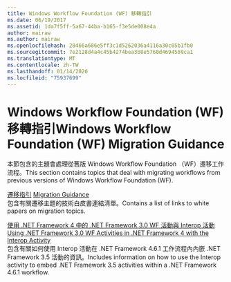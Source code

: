 ```yaml
---
title: Windows Workflow Foundation (WF) 移轉指引
ms.date: 06/19/2017
ms.assetid: 1da7f5ff-5a67-44ba-b165-f3e5de008e4a
author: mairaw
ms.author: mairaw
ms.openlocfilehash: 28466a686e5ff3c1d5262036a4116a30c05b1fb0
ms.sourcegitcommit: 7e2128d4a4c45b4274bea3b8e5760d4694569ca1
ms.translationtype: MT
ms.contentlocale: zh-TW
ms.lasthandoff: 01/14/2020
ms.locfileid: "75937699"
---
```

# <a name="windows-workflow-foundation-wf-migration-guidance"></a><span data-ttu-id="170ba-102">Windows Workflow Foundation (WF) 移轉指引</span><span class="sxs-lookup"><span data-stu-id="170ba-102">Windows Workflow Foundation (WF) Migration Guidance</span></span>

<span data-ttu-id="170ba-103">本節包含的主題會處理從舊版 Windows Workflow Foundation （WF）遷移工作流程。</span><span class="sxs-lookup"><span data-stu-id="170ba-103">This section contains topics that deal with migrating workflows from previous versions of Windows Workflow Foundation (WF).</span></span>

<span data-ttu-id="170ba-104">[遷移指引](migration-guidance.md) </span><span class="sxs-lookup"><span data-stu-id="170ba-104">[Migration Guidance](migration-guidance.md) </span></span>  
<span data-ttu-id="170ba-105">包含有關遷移主題的技術白皮書連結清單。</span><span class="sxs-lookup"><span data-stu-id="170ba-105">Contains a list of links to white papers on migration topics.</span></span>

<span data-ttu-id="170ba-106">[使用 .NET Framework 4 中的 .NET Framework 3.0 WF 活動與 Interop 活動](net-framework-3-0-wf-in-net-framework-4-interop.md) </span><span class="sxs-lookup"><span data-stu-id="170ba-106">[Using .NET Framework 3.0 WF Activities in .NET Framework 4 with the Interop Activity](net-framework-3-0-wf-in-net-framework-4-interop.md) </span></span>  
<span data-ttu-id="170ba-107">包含有關如何使用 Interop 活動在 .NET Framework 4.6.1 工作流程內內嵌 .NET Framework 3.5 活動的資訊。</span><span class="sxs-lookup"><span data-stu-id="170ba-107">Includes information on how to use the Interop activity to embed .NET Framework 3.5 activities within a .NET Framework 4.6.1 workflow.</span></span>
